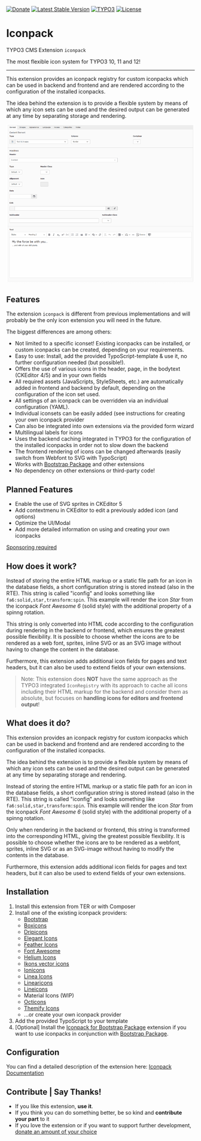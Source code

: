 [![Donate](https://img.shields.io/badge/Donate-PayPal-green.svg?style=for-the-badge)](https://www.paypal.me/quellenform)
[![Latest Stable Version](https://img.shields.io/packagist/v/quellenform/t3x-iconpack?style=for-the-badge)](https://packagist.org/packages/quellenform/t3x-iconpack)
[![TYPO3](https://img.shields.io/badge/TYPO3-10|11|12-%23f49700.svg?style=for-the-badge)](https://get.typo3.org/)
[![License](https://img.shields.io/packagist/l/quellenform/t3x-iconpack?style=for-the-badge)](https://packagist.org/packages/quellenform/t3x-iconpack)

# Iconpack

TYPO3 CMS Extension `iconpack`

The most flexible icon system for TYPO3 10, 11 and 12!

---

This extension provides an iconpack registry for custom iconpacks which can be
used in backend and frontend and are rendered according to the configuration of
the installed iconpacks.

The idea behind the extension is to provide a flexible system by means of which
any icon sets can be used and the desired output can be generated at any time by
separating storage and rendering.

![Iconpack Preview](Documentation/Images/ScreenCapture.gif?raw=true)


## Features

The extension `iconpack` is different from previous implementations and will
probably be the only icon extension you will need in the future.

The biggest differences are among others:

- Not limited to a specific iconset! Existing iconpacks can be installed, or
  custom iconpacks can be created, depending on your requirements.
- Easy to use: Install, add the provided TypoScript-template & use it, no
  further configuration needed (but possible!).
- Offers the use of various icons in the header, page, in the bodytext (CKEditor
  4/5) and in your own fields
- All required assets (JavaScripts, StyleSheets, etc.) are automatically added
  in frontend and backend by default, depending on the configuration of the icon
  set used.
- All settings of an iconpack can be overridden via an individual configuration
  (YAML).
- Individual iconsets can be easily added (see instructions for creating your
  own iconpack provider
- Can also be integrated into own extensions via the provided form wizard
- Multilingual labels for icons
- Uses the backend caching integrated in TYPO3 for the configuration of the
  installed iconpacks in order not to slow down the backend
- The frontend rendering of icons can be changed afterwards (easily switch from
  Webfont to SVG with TypoScript)
- Works with [Bootstrap
  Package](https://github.com/benjaminkott/bootstrap_package/) and other
  extensions
- No dependency on other extensions or third-party code!


## Planned Features

- Enable the use of SVG sprites in CKEditor 5
- Add contextmenu in CKEditor to edit a previously added icon (and options)
- Optimize the UI/Modal
- Add more detailed information on using and creating your own iconpacks

[Sponsoring required](https://www.paypal.me/quellenform>)


## How does it work?

Instead of storing the entire HTML markup or a static file path for an icon in
the database fields, a short configuration string is stored instead (also in the
RTE). This string is called "iconfig" and looks something like
`fa6:solid,star,transform:spin`. This example will render the icon *Star* from
the iconpack *Font Awesome 6* (solid style) with the additional property of a
spinng rotation.

This string is only converted into HTML code according to the configuration
during rendering in the backend or frontend, which ensures the greatest possible
flexibility. It is possible to choose whether the icons are to be rendered as a
web font, sprites, inline SVG or as an SVG image without having to change the
content in the database.

Furthermore, this extension adds additional icon fields for pages and text
headers, but it can also be used to extend fields of your own extensions.

> Note: This extension does **NOT** have the same approach as the TYPO3
  integrated `IconRegistry` with its approach to cache all icons including their
  HTML markup for the backend and consider them as absolute, but focuses on
  **handling icons for editors and frontend output**!


## What does it do?

This extension provides an iconpack registry for custom iconpacks which can be
used in backend and frontend and are rendered according to the configuration of
the installed iconpacks.

The idea behind the extension is to provide a flexible system by means of which
any icon sets can be used and the desired output can be generated at any time by
separating storage and rendering.

Instead of storing the entire HTML markup or a static file path for an icon in
the database fields, a short configuration string is stored instead (also in the
RTE). This string is called "iconfig" and looks something like
`fa6:solid,star,transform:spin`. This example will render the icon *Star* from
the iconpack *Font Awesome 6* (solid style) with the additional property of a
spinng rotation.

Only when rendering in the backend or frontend, this string is transformed into
the corresponding HTML, giving the greatest possible flexibility. It is possible
to choose whether the icons are to be rendered as a webfont, sprites, inline SVG
or as an SVG-image without having to modify the contents in the database.

Furthermore, this extension adds additional icon fields for pages and text
headers, but it can also be used to extend fields of your own extensions.


## Installation

1. Install this extension from TER or with Composer
2. Install one of the existing iconpack providers:
    - [Bootstrap](https://github.com/quellenform/t3x-iconpack-bootstrap)
    - [Boxicons](https://github.com/quellenform/t3x-iconpack-boxicons)
    - [Dripicons](https://github.com/quellenform/t3x-iconpack-dripicons)
    - [Elegant Icons](https://github.com/quellenform/t3x-iconpack-elegant)
    - [Feather Icons](https://github.com/quellenform/t3x-iconpack-feather)
    - [Font Awesome](https://github.com/quellenform/t3x-iconpack-fontawesome)
    - [Helium Icons](https://github.com/quellenform/t3x-iconpack-helium)
    - [Ikons vector icons](https://github.com/quellenform/t3x-iconpack-ikons)
    - [Ionicons](https://github.com/quellenform/t3x-iconpack-ionicons)
    - [Linea Icons](https://github.com/quellenform/t3x-iconpack-linea)
    - [Linearicons](https://github.com/quellenform/t3x-iconpack-linearicons)
    - [Lineicons](https://github.com/quellenform/t3x-iconpack-lineicons)
    - Material Icons (WIP)
    - [Octicons](https://github.com/quellenform/t3x-iconpack-octicons)
    - [Themify Icons](https://github.com/quellenform/t3x-iconpack-themify)
    - ...or create your own iconpack provider
1. Add the provided TypoScript to your template
2. [Optional] Install the [Iconpack for Bootstrap
   Package](https://github.com/quellenform/t3x-bootstrap-package-iconpack)
   extension if you want to use iconpacks in conjunction with [Bootstrap
   Package](https://github.com/benjaminkott/bootstrap_package/).


## Configuration

You can find a detailed description of the extension here: [Iconpack
Documentation](https://docs.typo3.org/p/quellenform/iconpack/main/en-us/Index.html)


## Contribute | Say Thanks!

- If you like this extension, **use it**.
- If you think you can do something better, be so kind and **contribute your
  part** to it
- If you love the extension or if you want to support further development,
  [donate an amount of your choice](https://www.paypal.me/quellenform)
